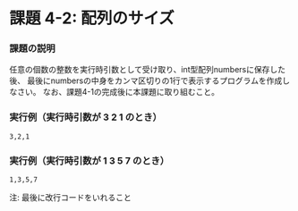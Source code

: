 # 課題 4-2: 配列のサイズ

### 課題の説明
任意の個数の整数を実行時引数として受け取り、int型配列numbersに保存した後、
最後にnumbersの中身をカンマ区切りの1行で表示するプログラムを作成しなさい。
なお、課題4-1の完成後に本課題に取り組むこと。

### 実行例（実行時引数が 3  2  1  のとき）
```
3,2,1
```
### 実行例（実行時引数が  1  3  5  7 のとき）
```
1,3,5,7
```
注: 最後に改行コードをいれること